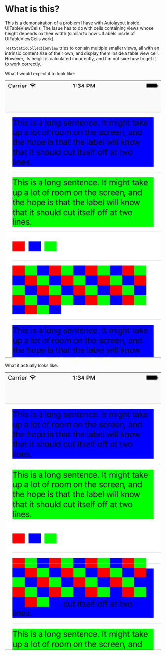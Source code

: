 # What is this?
This is a demonstration of a problem I have with Autolayout inside UITableViewCells. The issue has to do with cells containing views whose height depends on their width (similar to how UILabels inside of UITableViewCells work).

`TestStaticCollectionView` tries to contain multiple smaller views, all with an intrinsic content size of their own, and display them inside a table view cell. However, its height is calculated incorrectly, and I'm not sure how to get it to work correctly.

What I would expect it to look like:

![Expected](expected.png)

What it actually looks like:

![Actual](actual.png)
